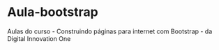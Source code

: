 # Aula-bootstrap
Aulas do curso - Construindo páginas para internet com Bootstrap - da Digital Innovation One
